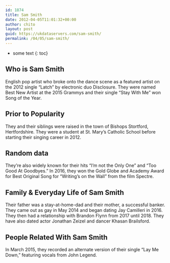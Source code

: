 ```yaml
---
id: 1874
title: Sam Smith
date: 2012-04-05T11:01:32+00:00
author: chito
layout: post
guid: https://ukdataservers.com/sam-smith/
permalink: /04/05/sam-smith/
---
```


* some text
{: toc}
          
          
## Who is  Sam Smith
                  
                  
                  
English pop artist who broke onto the dance scene as a featured artist on the 2012 single &#8220;Latch&#8221; by electronic duo Disclosure. They were named Best New Artist at the 2015 Grammys and their single &#8220;Stay With Me&#8221; won Song of the Year.   
                  
                
                
                
## Prior to Popularity 
                  
                  
                  
They and their siblings were raised in the town of Bishops Stortford, Hertfordshire. They were a student at St. Mary&#8217;s Catholic School before starting their singing career in 2012. 
                  
                
                
                
## Random data 
                  
                  
                  
They&#8217;re also widely known for their hits &#8220;I&#8217;m not the Only One&#8221; and &#8220;Too Good At Goodbyes.&#8221; In 2016, they won the Gold Globe and Academy Award for Best Original Song for &#8220;Writing&#8217;s on the Wall&#8221; from the film Spectre. 
                  
                
                
                
## Family & Everyday Life of Sam Smith
                  
                  
                  
Their father was a stay-at-home-dad and their mother, a successful banker. They came out as gay in May 2014 and began dating Jay Camilleri in 2016. They then had a relationship with Brandon Flynn from 2017 until 2018. They have also dated actor Jonathan Zeizel and dancer Khasan Brailsford.
                  
                
                
                
## People Related With  Sam Smith
                  
                  
                  
In March 2015, they recorded an alternate version of their single &#8220;Lay Me Down,&#8221; featuring vocals from John Legend.
                  
                
              
            
          
          
          
    
    
  
